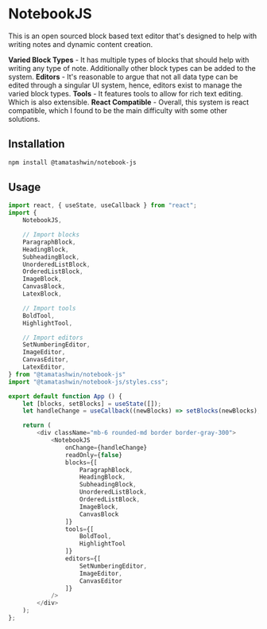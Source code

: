 # NotebookJS

This is an open sourced block based text editor that's designed to help with writing notes and dynamic content creation.

**Varied Block Types** - It has multiple types of blocks that should help with writing any type of note. Additionally other block types can be added to the system.
**Editors** - It's reasonable to argue that not all data type can be edited through a singular UI system, hence, editors exist to manage the varied block types.
**Tools** - It features tools to allow for rich text editing. Which is also extensible.
**React Compatible** - Overall, this system is react compatible, which I found to be the main difficulty with some other solutions.

## Installation
```bash
npm install @tamatashwin/notebook-js
```

## Usage
```javascript
import react, { useState, useCallback } from "react";
import {
    NotebookJS,

    // Import blocks
    ParagraphBlock,
    HeadingBlock,
    SubheadingBlock,
    UnorderedListBlock,
    OrderedListBlock,
    ImageBlock,
    CanvasBlock,
    LatexBlock,

    // Import tools
    BoldTool,
    HighlightTool,

    // Import editors
    SetNumberingEditor,
    ImageEditor,
    CanvasEditor,
    LatexEditor,
} from "@tamatashwin/notebook-js"
import "@tamatashwin/notebook-js/styles.css";

export default function App () {
    let [blocks, setBlocks] = useState([]);
    let handleChange = useCallback((newBlocks) => setBlocks(newBlocks), []);

    return (
        <div className="mb-6 rounded-md border border-gray-300">
            <NotebookJS
                onChange={handleChange}
                readOnly={false}
                blocks={[
                    ParagraphBlock,
                    HeadingBlock,
                    SubheadingBlock,
                    UnorderedListBlock,
                    OrderedListBlock,
                    ImageBlock,
                    CanvasBlock
                ]}
                tools={[
                    BoldTool,
                    HighlightTool
                ]}
                editors={[
                    SetNumberingEditor,
                    ImageEditor,
                    CanvasEditor
                ]}
            />
        </div>
    );
};
```
